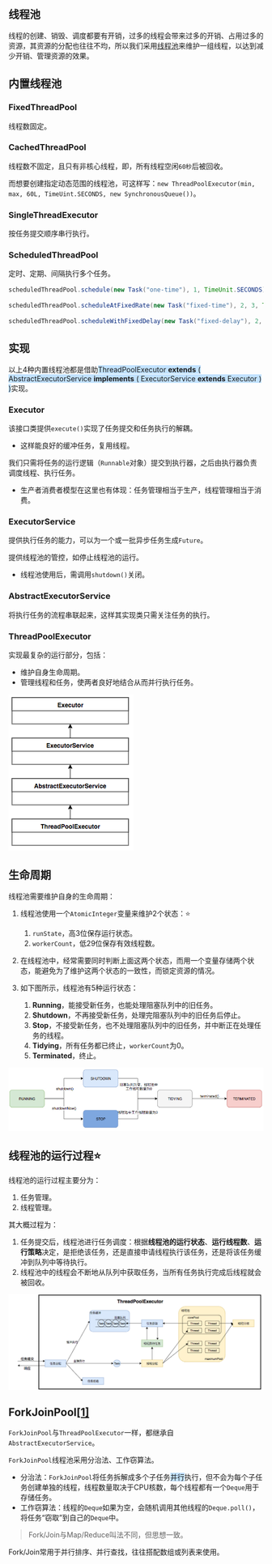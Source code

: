 ## 线程池

线程的创建、销毁、调度都要有开销，过多的线程会带来过多的开销、占用过多的资源，其资源的分配也往往不均，所以我们采用[线程池](https://tech.meituan.com/2020/04/02/java-pooling-pratice-in-meituan.html)来维护一组线程，以达到减少开销、管理资源的效果。



## 内置线程池

### FixedThreadPool

线程数固定。

### CachedThreadPool

线程数不固定，且只有非核心线程，即，所有线程空闲`60秒`后被回收。

而想要创建指定动态范围的线程池，可这样写：`new ThreadPoolExecutor(min, max, 60L, TimeUint.SECONDS, new SynchronousQueue())`。

### SingleThreadExecutor

按任务提交顺序串行执行。

### ScheduledThreadPool

定时、定期、间隔执行多个任务。

```java
scheduledThreadPool.schedule(new Task("one-time"), 1, TimeUnit.SECONDS); // 一秒后执行一次性任务。
```

```java
scheduledThreadPool.scheduleAtFixedRate(new Task("fixed-time"), 2, 3, TimeUnit.SECONDS) // 2秒后开始执行，每3秒执行一次。某次执行时间超过任务周期时，后续执行会延迟开始，但不会并发执行。
```

```java
scheduledThreadPool.scheduleWithFixedDelay(new Task("fixed-delay"), 2, 3, TimeUnit.SECONDS) // 2秒后开始执行，每隔3秒执行一次。
```



## 实现

以上4种内置线程池都是借助<span style=background:#c2e2ff>ThreadPoolExecutor **extends** ( AbstractExecutorService **implements** ( ExecutorService **extends** Executor ) )</span>实现。

### Executor

该接口类提供`execute()`实现了任务提交和任务执行的解耦。
- 这样能良好的缓冲任务，复用线程。

我们只需将任务的运行逻辑（`Runnable`对象）提交到执行器，之后由执行器负责调度线程、执行任务。

- 生产者消费者模型在这里也有体现：任务管理相当于生产，线程管理相当于消费。

### ExecutorService

提供执行任务的能力，可以为一个或一批异步任务生成`Future`。

提供线程池的管控，如停止线程池的运行。

- 线程池使用后，需调用`shutdown()`关闭。

### AbstractExecutorService

将执行任务的流程串联起来，这样其实现类只需关注任务的执行。

### ThreadPoolExecutor

实现最复杂的运行部分，包括：
- 维护自身生命周期。
- 管理线程和任务，使两者良好地结合从而并行执行任务。

![](../images/2/thread-pool-class-uml.png)



## 生命周期

线程池需要维护自身的生命周期：

1. 线程池使用一个`AtomicInteger`变量来维护2个状态：⭐

   1. `runState`，高3位保存运行状态。
   2. `workerCount`，低29位保存有效线程数。

3. 在线程池中，经常需要同时判断上面这两个状态，而用一个变量存储两个状态，能避免为了维护这两个状态的一致性，而锁定资源的情况。

3. 如下图所示，线程池有5种运行状态：

   1. **Running**，能接受新任务，也能处理阻塞队列中的旧任务。
   2. **Shutdown**，不再接受新任务，处理完阻塞队列中的旧任务后停止。
   3. **Stop**，不接受新任务，也不处理阻塞队列中的旧任务，并中断正在处理任务的线程。
   4. **Tidying**，所有任务都已终止，`workerCount`为0。
   5. **Terminated**，终止。

![](../images/2/thread-pool-state.png)



## 线程池的运行过程⭐

线程池的运行过程主要分为：

1. 任务管理。
2. 线程管理。

其大概过程为：

1. 任务提交后，线程池进行任务调度：根据**线程池的运行状态**、**运行线程数**、**运行策略**决定，是拒绝该任务，还是直接申请线程执行该任务，还是将该任务缓冲到队列中等待执行。
2. 线程池中的线程会不断地从队列中获取任务，当所有任务执行完成后线程就会被回收。

![](../images/2/thread-pool-operation-process.png)



## ForkJoinPool[[1]](https://blog.hufeifei.cn/2018/09/Java/ForkJoinPool/)

`ForkJoinPool`与`ThreadPoolExecutor`一样，都继承自`AbstractExecutorService`。

`ForkJoinPool`线程池采用分治法、工作窃算法。

- 分治法：`ForkJoinPool`将任务拆解成多个子任务<span style=background:#c2e2ff>并行</span>执行，但不会为每个子任务创建单独的线程，线程数量取决于CPU核数，每个线程都有一个`Deque`用于存储任务。
- 工作窃算法：线程的`Deque`如果为空，会随机调用其他线程的`Deque.poll()`，将任务“窃取”到自己的`Deque`中。

> Fork/Join与Map/Reduce叫法不同，但思想一致。
>

Fork/Join常用于并行排序、并行查找，往往搭配数组或列表来使用。
